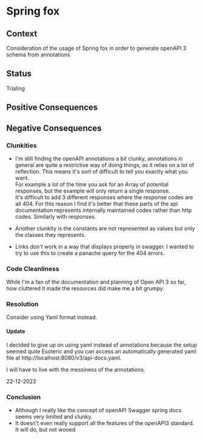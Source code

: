 # Spring fox

## Context
Consideration of the usage of Spring fox in order to generate openAPI 3 schema from annotations

## Status
Trialing

## Positive Consequences



## Negative Consequences
### Clunkities

- I'm still finding the openAPI annotations a bit clunky, annotations in general are quite a restrictive way of doing things, as it relies
  on a lot of reflection. This means it's sort of difficult to tell you exactly what you want.  
  For example a lot of the time you ask for an Array of potential responses, but the example will only return a single response.  
  It's difficult to add 3 different responses where the response codes are all 404. For this reason I find it's better that these parts of the api documentation
  represents internally maintained codes rather than http codes. Similarly with responses.

- Another clunkity is the constants are not represented   as  values but only the classes they represents.

- Links don't work in a way that displays properly in swagger. 
I wanted to try to use this to create a panache query for the 404 errors. 

### Code Cleanliness
While I'm a fan of the documentation and planning of Open API 3 so far, how cluttered it made the resources did make me a bit grumpy.

### Resolution
Consider using Yaml format instead.

#### Update
I decided to give up on using yaml  instead  of annotations because the setup seemed quite Esoteric and you can access
an automatically generated yaml file at http://localhost:8080/v3/api-docs.yaml.

I will have to live with the messiness of the annotations.

22-12-2023

### Conclusion
- Although I really like the concept of openAPI Swagger spring docs seems very limited and clunky. 
- It doesn't even really support all the features of the openAPI3 standard. It will do, but not wooed
